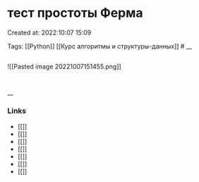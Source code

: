 # тест простоты Ферма

Created at: 2022:10:07 15:09

Tags: [[Python]] [[Курс алгоритмы и структуры-данных]]    #
__ 

##
![[Pasted image 20221007151455.png]]
``` python 



```

__

### Links

- [[]]
- [[]]
- [[]]
- [[]]
- [[]]
- [[]]
- [[]]